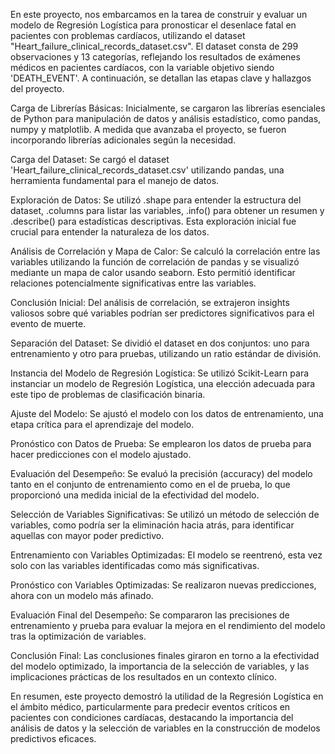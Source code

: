 En este proyecto, nos embarcamos en la tarea de construir y evaluar un modelo de Regresión Logística para pronosticar el desenlace fatal en pacientes con problemas cardíacos, utilizando el dataset "Heart_failure_clinical_records_dataset.csv". El dataset consta de 299 observaciones y 13 categorías, reflejando los resultados de exámenes médicos en pacientes cardíacos, con la variable objetivo siendo 'DEATH_EVENT'. A continuación, se detallan las etapas clave y hallazgos del proyecto.

Carga de Librerías Básicas: Inicialmente, se cargaron las librerías esenciales de Python para manipulación de datos y análisis estadístico, como pandas, numpy y matplotlib. A medida que avanzaba el proyecto, se fueron incorporando librerías adicionales según la necesidad.

Carga del Dataset: Se cargó el dataset 'Heart_failure_clinical_records_dataset.csv' utilizando pandas, una herramienta fundamental para el manejo de datos.

Exploración de Datos: Se utilizó .shape para entender la estructura del dataset, .columns para listar las variables, .info() para obtener un resumen y .describe() para estadísticas descriptivas. Esta exploración inicial fue crucial para entender la naturaleza de los datos.

Análisis de Correlación y Mapa de Calor: Se calculó la correlación entre las variables utilizando la función de correlación de pandas y se visualizó mediante un mapa de calor usando seaborn. Esto permitió identificar relaciones potencialmente significativas entre las variables.

Conclusión Inicial: Del análisis de correlación, se extrajeron insights valiosos sobre qué variables podrían ser predictores significativos para el evento de muerte.

Separación del Dataset: Se dividió el dataset en dos conjuntos: uno para entrenamiento y otro para pruebas, utilizando un ratio estándar de división.

Instancia del Modelo de Regresión Logística: Se utilizó Scikit-Learn para instanciar un modelo de Regresión Logística, una elección adecuada para este tipo de problemas de clasificación binaria.

Ajuste del Modelo: Se ajustó el modelo con los datos de entrenamiento, una etapa crítica para el aprendizaje del modelo.

Pronóstico con Datos de Prueba: Se emplearon los datos de prueba para hacer predicciones con el modelo ajustado.

Evaluación del Desempeño: Se evaluó la precisión (accuracy) del modelo tanto en el conjunto de entrenamiento como en el de prueba, lo que proporcionó una medida inicial de la efectividad del modelo.

Selección de Variables Significativas: Se utilizó un método de selección de variables, como podría ser la eliminación hacia atrás, para identificar aquellas con mayor poder predictivo.

Entrenamiento con Variables Optimizadas: El modelo se reentrenó, esta vez solo con las variables identificadas como más significativas.

Pronóstico con Variables Optimizadas: Se realizaron nuevas predicciones, ahora con un modelo más afinado.

Evaluación Final del Desempeño: Se compararon las precisiones de entrenamiento y prueba para evaluar la mejora en el rendimiento del modelo tras la optimización de variables.

Conclusión Final: Las conclusiones finales giraron en torno a la efectividad del modelo optimizado, la importancia de la selección de variables, y las implicaciones prácticas de los resultados en un contexto clínico.

En resumen, este proyecto demostró la utilidad de la Regresión Logística en el ámbito médico, particularmente para predecir eventos críticos en pacientes con condiciones cardíacas, destacando la importancia del análisis de datos y la selección de variables en la construcción de modelos predictivos eficaces.
